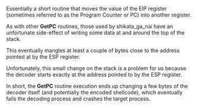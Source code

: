 
Essentially a short routine that moves the value of the EIP register (sometimes referred to as the Program Counter or PC) into another register.  

  
As with other **GetPC** routines, those used by shikata_ga_nai have an unfortunate side-effect of writing some data at and around the top of the stack.  
  
This eventually mangles at least a couple of bytes close to the address pointed at by the ESP register.  
  
Unfortunately, this small change on the stack is a problem for us because the decoder starts exactly at the address pointed to by the ESP register.  
  
In short, the **GetPC** routine execution ends up changing a few bytes of the decoder itself (and potentially the encoded shellcode), which eventually fails the decoding process and crashes the target process.